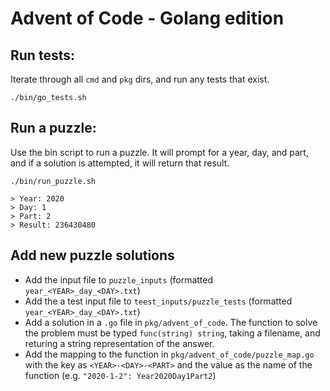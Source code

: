 # Advent of Code - Golang edition

## Run tests:

Iterate through all `cmd` and `pkg` dirs, and run any tests that exist.

```
./bin/go_tests.sh
```

## Run a puzzle:

Use the bin script to run a puzzle. It will prompt for a year, day, and part, and if a solution is attempted, it will return that result.

```
./bin/run_puzzle.sh

> Year: 2020
> Day: 1
> Part: 2
> Result: 236430480
```

## Add new puzzle solutions

- Add the input file to `puzzle_inputs` (formatted `year_<YEAR>_day_<DAY>.txt`)
- Add the a test input file to `teest_inputs/puzzle_tests` (formatted `year_<YEAR>_day_<DAY>.txt`)
- Add a solution in a `.go` file in `pkg/advent_of_code`. The function to solve the problem must be typed `func(string) string`, taking a filename, and returing a string representation of the answer.
- Add the mapping to the function in `pkg/advent_of_code/puzzle_map.go` with the key as `<YEAR>-<DAY>-<PART>` and the value as the name of the function (e.g. `"2020-1-2": Year2020Day1Part2`)
